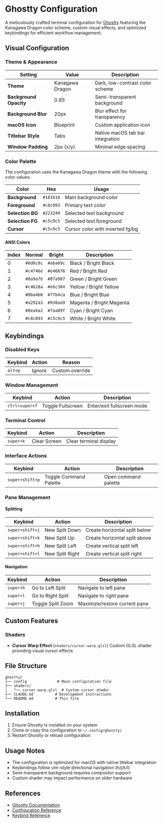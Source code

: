 # Ghostty Configuration

A meticulously crafted terminal configuration for [Ghostty](https://ghostty.org/) featuring the Kanagawa Dragon color scheme, custom visual effects, and optimized keybindings for efficient workflow management.

## Visual Configuration

### Theme & Appearance

| Setting | Value | Description |
|---------|-------|-------------|
| **Theme** | Kanagawa Dragon | Dark, low-contrast color scheme |
| **Background Opacity** | 0.85 | Semi-transparent background |
| **Background Blur** | 20px | Blur effect for transparency |
| **macOS Icon** | Blueprint | Custom application icon |
| **Titlebar Style** | Tabs | Native macOS tab bar integration |
| **Window Padding** | 2px (x/y) | Minimal edge spacing |

### Color Palette

The configuration uses the Kanagawa Dragon theme with the following color values:

| Color | Hex | Usage |
|-------|-----|-------|
| **Background** | `#181616` | Main background color |
| **Foreground** | `#c8c093` | Primary text color |
| **Selection BG** | `#223249` | Selected text background |
| **Selection FG** | `#c5c9c5` | Selected text foreground |
| **Cursor** | `#c5c9c5` | Cursor color with inverted fg/bg |

#### ANSI Colors

| Index | Normal | Bright | Description |
|-------|--------|--------|-------------|
| 0 | `#0d0c0c` | `#a6a69c` | Black / Bright Black |
| 1 | `#c4746e` | `#e46876` | Red / Bright Red |
| 2 | `#8a9a7b` | `#87a987` | Green / Bright Green |
| 3 | `#c4b28a` | `#e6c384` | Yellow / Bright Yellow |
| 4 | `#8ba4b0` | `#7fb4ca` | Blue / Bright Blue |
| 5 | `#a292a3` | `#938aa9` | Magenta / Bright Magenta |
| 6 | `#8ea4a2` | `#7aa89f` | Cyan / Bright Cyan |
| 7 | `#c8c093` | `#c5c9c5` | White / Bright White |

## Keybindings

### Disabled Keys

| Keybind | Action | Reason |
|---------|--------|--------|
| `alt+p` | Ignore | Custom override |

### Window Management

| Keybind | Action | Description |
|---------|--------|-------------|
| `ctrl+super+f` | Toggle Fullscreen | Enter/exit fullscreen mode |

### Terminal Control

| Keybind | Action | Description |
|---------|--------|-------------|
| `super+k` | Clear Screen | Clear terminal display |

### Interface Actions

| Keybind | Action | Description |
|---------|--------|-------------|
| `super+shift+p` | Toggle Command Palette | Open command palette |

### Pane Management

#### Splitting

| Keybind | Action | Description |
|---------|--------|-------------|
| `super+shift+j` | New Split Down | Create horizontal split below |
| `super+shift+k` | New Split Up | Create horizontal split above |
| `super+shift+h` | New Split Left | Create vertical split left |
| `super+shift+l` | New Split Right | Create vertical split right |

#### Navigation

| Keybind | Action | Description |
|---------|--------|-------------|
| `super+h` | Go to Left Split | Navigate to left pane |
| `super+l` | Go to Right Split | Navigate to right pane |
| `super+j` | Toggle Split Zoom | Maximize/restore current pane |

## Custom Features

### Shaders

- **Cursor Warp Effect** (`shaders/cursor-warp.glsl`)
  Custom GLSL shader providing visual cursor effects

## File Structure

```
ghostty/
├── config              # Main configuration file
├── shaders/
│   └── cursor-warp.glsl  # Custom cursor shader
├── CLAUDE.md          # Development instructions
└── README.md          # This file
```

## Installation

1. Ensure Ghostty is installed on your system
2. Clone or copy this configuration to `~/.config/ghostty/`
3. Restart Ghostty or reload configuration

## Usage Notes

- The configuration is optimized for macOS with native titlebar integration
- Keybindings follow vim-style directional navigation (h/j/k/l)
- Semi-transparent background requires compositor support
- Custom shader may impact performance on older hardware

## References

- [Ghostty Documentation](https://ghostty.org/docs)
- [Configuration Reference](https://ghostty.org/docs/config/reference)
- [Keybind Reference](https://ghostty.org/docs/config/keybind/reference)
